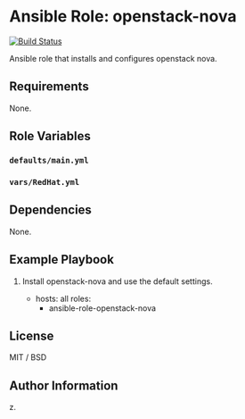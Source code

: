 # Ansible Role: openstack-nova

[![Build Status](https://travis-ci.org/devops/ansible-role-openstack-nova.svg?branch=master)](https://travis-ci.org/devops/ansible-role-openstack-nova)

Ansible role that installs and configures openstack nova.

## Requirements

None.

## Role Variables

### `defaults/main.yml`


### `vars/RedHat.yml`


## Dependencies

None.

## Example Playbook

1) Install openstack-nova and use the default settings.

	- hosts: all
	  roles:
	    - ansible-role-openstack-nova


## License

MIT / BSD

## Author Information

z.
